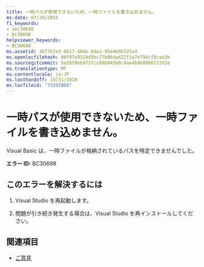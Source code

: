 ```yaml
---
title: 一時パスが使用できないため、一時ファイルを書き込めません。
ms.date: 07/20/2015
f1_keywords:
- vbc30698
- bc30698
helpviewer_keywords:
- BC30698
ms.assetid: 3b77b7e3-8b17-40de-b4e1-05e4b9b325ad
ms.openlocfilehash: 88f97e9314d5bc77b86dad22f1a7e794cf0caa3b
ms.sourcegitcommit: 5a28f8eb071fcc09b045b0c4ae4b96898673192e
ms.translationtype: MT
ms.contentlocale: ja-JP
ms.lasthandoff: 10/31/2019
ms.locfileid: "73197008"
---
```

# <a name="unable-to-write-temporary-file-because-temporary-path-is-not-available"></a>一時パスが使用できないため、一時ファイルを書き込めません。
Visual Basic は、一時ファイルが格納されているパスを特定できませんでした。  
  
 **エラー ID:** BC30698  
  
## <a name="to-correct-this-error"></a>このエラーを解決するには  
  
1. Visual Studio を再起動します。  
  
2. 問題が引き続き発生する場合は、Visual Studio を再インストールしてください。  
  
## <a name="see-also"></a>関連項目

- [ご意見](/visualstudio/ide/feedback-options)
